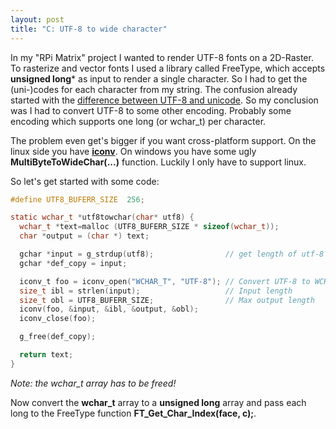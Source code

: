 ```yaml
---
layout: post
title: "C: UTF-8 to wide character"
---
```


In my "RPi Matrix" project I wanted to render UTF-8 fonts on a 2D-Raster. To rasterize and vector fonts I used a library called FreeType,
which accepts **unsigned long*** as input to render a single character. So I had to get the (uni-)codes for each character from my string.
The confusion already started with the [difference between UTF-8 and unicode][unicode-utf]. So my conclusion was I had to convert UTF-8 to
some other encoding. Probably some encoding which supports one long (or wchar_t) per character.

The problem even get's bigger if you want cross-platform support. On the linux side you have **[iconv][iconv_open]**. On windows you have some ugly **MultiByteToWideChar(...)** function.
Luckily I only have to support linux.

So let's get started with some code:

```c
#define UTF8_BUFERR_SIZE  256;

static wchar_t *utf8towchar(char* utf8) {
  wchar_t *text=malloc (UTF8_BUFERR_SIZE * sizeof(wchar_t));
  char *output = (char *) text;

  gchar *input = g_strdup(utf8);                // get length of utf-8 string
  gchar *def_copy = input;

  iconv_t foo = iconv_open("WCHAR_T", "UTF-8"); // Convert UTF-8 to WCHAR_T
  size_t ibl = strlen(input);                   // Input length
  size_t obl = UTF8_BUFERR_SIZE;                // Max output length
  iconv(foo, &input, &ibl, &output, &obl);
  iconv_close(foo);

  g_free(def_copy);

  return text;
}
```

*Note: the wchar_t array has to be freed!*


Now convert the **wchar_t** array to a **unsigned long** array and pass each long to the FreeType function **FT_Get_Char_Index(face, c);**.


[iconv_open]: https://www.gnu.org/savannah-checkouts/gnu/libiconv/documentation/libiconv-1.13/iconv_open.3.html#DESCRIPTION
[unicode-utf]: http://www.rrn.dk/the-difference-between-utf-8-and-unicode
